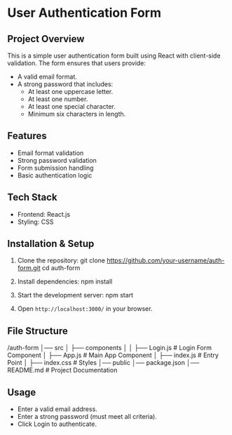 # User Authentication Form

## Project Overview
This is a simple user authentication form built using React with client-side validation. The form ensures that users provide:
- A valid email format.
- A strong password that includes:
  - At least one uppercase letter.
  - At least one number.
  - At least one special character.
  - Minimum six characters in length.

## Features
- Email format validation
- Strong password validation
- Form submission handling
- Basic authentication logic

## Tech Stack
- Frontend: React.js
- Styling: CSS

## Installation & Setup
1. Clone the repository:
      git clone https://github.com/your-username/auth-form.git
   cd auth-form
   
2. Install dependencies:
      npm install
   
3. Start the development server:
      npm start
   
4. Open `http://localhost:3000/` in your browser.

## File Structure

/auth-form
│── src
│   ├── components
│   │   ├── Login.js      # Login Form Component
│   ├── App.js            # Main App Component
│   ├── index.js          # Entry Point
│   ├── index.css         # Styles
│── public
│── package.json
│── README.md             # Project Documentation


## Usage
- Enter a valid email address.
- Enter a strong password (must meet all criteria).
- Click Login to authenticate.